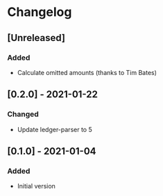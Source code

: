 # Changelog

## [Unreleased]

### Added

- Calculate omitted amounts (thanks to Tim Bates)

## [0.2.0] - 2021-01-22

### Changed

- Update ledger-parser to 5 

## [0.1.0] - 2021-01-04

### Added

- Initial version
